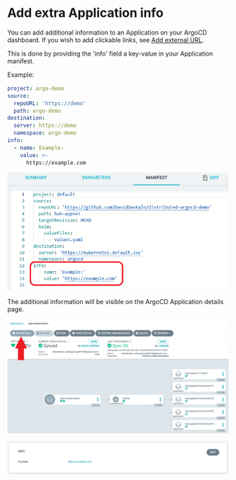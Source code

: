 # Add extra Application info

You can add additional information to an Application on your ArgoCD dashboard.
If you wish to add clickable links, see [Add external URL](https://argo-cd.readthedocs.io/en/stable/user-guide/external-url/). 

This is done by providing the 'info' field a key-value in your Application manifest.

Example:
```yaml
project: argo-demo
source:
  repoURL: 'https://demo'
  path: argo-demo
destination:
  server: https://demo
  namespace: argo-demo
info:
  - name: Example:
    value: >-
      https://example.com
```
![External link](../assets/extra_info-1.png)

The additional information will be visible on the ArgoCD Application details page.

![External link](../assets/extra_info.png)

![External link](../assets/extra_info-2.png)
